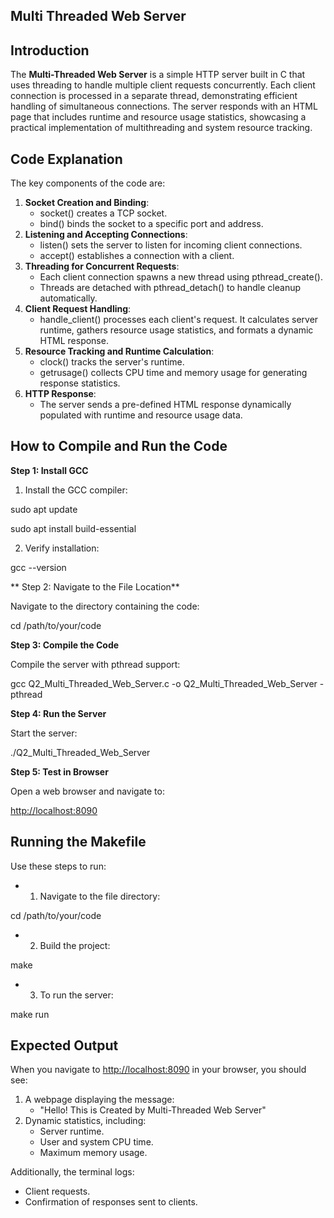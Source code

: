 ## **Multi Threaded Web Server**

## Introduction

The **Multi-Threaded Web Server** is a simple HTTP server built in C that uses threading to handle multiple client requests concurrently. Each client connection is processed in a separate thread, demonstrating efficient handling of simultaneous connections. The server responds with an HTML page that includes runtime and resource usage statistics, showcasing a practical implementation of multithreading and system resource tracking.

## Code Explanation

The key components of the code are:

1. **Socket Creation and Binding**:
    - socket() creates a TCP socket.
    - bind() binds the socket to a specific port and address.
2. **Listening and Accepting Connections**:
    - listen() sets the server to listen for incoming client connections.
    - accept() establishes a connection with a client.
3. **Threading for Concurrent Requests**:
    - Each client connection spawns a new thread using pthread_create().
    - Threads are detached with pthread_detach() to handle cleanup automatically.
4. **Client Request Handling**:
    - handle_client() processes each client's request. It calculates server runtime, gathers resource usage statistics, and formats a dynamic HTML response.
5. **Resource Tracking and Runtime Calculation**:
    - clock() tracks the server's runtime.
    - getrusage() collects CPU time and memory usage for generating response statistics.
6. **HTTP Response**:
    - The server sends a pre-defined HTML response dynamically populated with runtime and resource usage data.

## How to Compile and Run the Code

**Step 1: Install GCC**

1. Install the GCC compiler:

sudo apt update

sudo apt install build-essential

2. Verify installation:

gcc --version

** Step 2: Navigate to the File Location**

Navigate to the directory containing the code:

cd /path/to/your/code

**Step 3: Compile the Code**

Compile the server with pthread support:

gcc Q2_Multi_Threaded_Web_Server.c -o Q2_Multi_Threaded_Web_Server -pthread

**Step 4: Run the Server**

Start the server:

./Q2_Multi_Threaded_Web_Server

**Step 5: Test in Browser**

Open a web browser and navigate to:

<http://localhost:8090>

## Running the Makefile

Use these steps to run:

- 1. Navigate to the file directory:

cd /path/to/your/code

- 2. Build the project:

make

- 3. To run the server:

make run

## Expected Output

When you navigate to <http://localhost:8090> in your browser, you should see:

1. A webpage displaying the message:
    - "Hello! This is Created by Multi-Threaded Web Server"
2. Dynamic statistics, including:
    - Server runtime.
    - User and system CPU time.
    - Maximum memory usage.

Additionally, the terminal logs:

- Client requests.
- Confirmation of responses sent to clients.